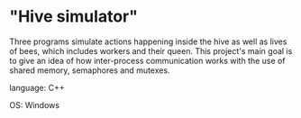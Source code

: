 # "Hive simulator"

Three programs simulate actions happening inside the hive as well as lives of bees, which includes workers and their queen.
This project's main goal is to give an idea of how inter-process communication works with the use of shared memory, semaphores and mutexes.

language: C++

OS: Windows
